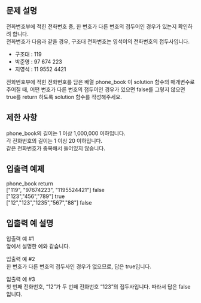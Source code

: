 ## 문제 설명  
전화번호부에 적힌 전화번호 중, 한 번호가 다른 번호의 접두어인 경우가 있는지 확인하려 합니다.  
전화번호가 다음과 같을 경우, 구조대 전화번호는 영석이의 전화번호의 접두사입니다.  

- 구조대 : 119  
- 박준영 : 97 674 223  
- 지영석 : 11 9552 4421
  
전화번호부에 적힌 전화번호를 담은 배열 phone_book 이 solution 함수의 매개변수로 주어질 때, 어떤 번호가 다른 번호의 접두어인 경우가 있으면 false를 그렇지 않으면 true를 return 하도록 solution 함수를 작성해주세요.  

## 제한 사항  
phone_book의 길이는 1 이상 1,000,000 이하입니다.  
각 전화번호의 길이는 1 이상 20 이하입니다.  
같은 전화번호가 중복해서 들어있지 않습니다.  

## 입출력 예제  
phone_book	return  
["119", "97674223", "1195524421"]	false  
["123","456","789"]	true  
["12","123","1235","567","88"]	false  
  
## 입출력 예 설명  
입출력 예 #1  
앞에서 설명한 예와 같습니다.  

입출력 예 #2  
한 번호가 다른 번호의 접두사인 경우가 없으므로, 답은 true입니다.  

입출력 예 #3  
첫 번째 전화번호, “12”가 두 번째 전화번호 “123”의 접두사입니다. 따라서 답은 false입니다.  
